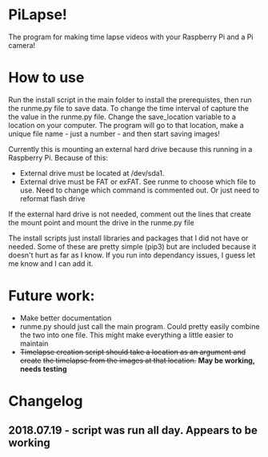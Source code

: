 # PiLapse!
The program for making time lapse videos with your Raspberry Pi and a Pi camera!


# How to use

Run the install script in the main folder to install the prerequistes, then run
the runme.py file to save data. To change the time interval of capture the the
value in the runme.py file. Change the save_location variable to a location on
your computer. The program will go to that location, make a unique file name -
just a number - and then start saving images!

Currently this is mounting an external hard drive because this running in a
Raspberry Pi. Because of this:
* External drive must be located at /dev/sda1. 
* External drive must be FAT or exFAT. See runme to choose which file to use.
  Need to change which command is commented out. Or just need to reformat flash
  drive

If the external hard drive is not needed, comment out the lines that create the
mount point and mount the drive in the runme.py file

The install scripts just install libraries and packages that I did not have or
needed. Some of these are pretty simple (pip3) but are included because it
doesn't hurt as far as I know. If you run into dependancy issues, I guess let
me know and I can add it.


# Future work:
* Make better documentation
* runme.py should just call the main program. Could pretty easily combine the
  two into one file. This might make everything a little easier to maintain
* ~~Timelapse creation script should take a location as an argument and create~~
  ~~the timelapse from the images at that location.~~ **May be working, needs
  testing**


# Changelog

## 2018.07.19 - script was run all day. Appears to be working
